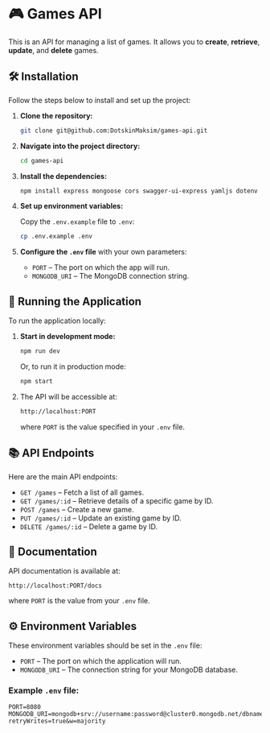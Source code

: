 # 🎮 Games API

This is an API for managing a list of games. It allows you to **create**, **retrieve**, **update**, and **delete** games.

## 🛠️ Installation

Follow the steps below to install and set up the project:

1. **Clone the repository:**

   ```bash
   git clone git@github.com:DotskinMaksim/games-api.git
   ```

2. **Navigate into the project directory:**

   ```bash
   cd games-api
   ```

3. **Install the dependencies:**

   ```bash
   npm install express mongoose cors swagger-ui-express yamljs dotenv
   ```

4. **Set up environment variables:**

   Copy the `.env.example` file to `.env`:

   ```bash
   cp .env.example .env
   ```

5. **Configure the `.env` file** with your own parameters:

    - `PORT` – The port on which the app will run.
    - `MONGODB_URI` – The MongoDB connection string.

## 🚀 Running the Application

To run the application locally:

1. **Start in development mode:**

   ```bash
   npm run dev
   ```

   Or, to run it in production mode:

   ```bash
   npm start
   ```

2. The API will be accessible at:

   ```bash
   http://localhost:PORT
   ```

   where `PORT` is the value specified in your `.env` file.

## 📚 API Endpoints

Here are the main API endpoints:

- `GET /games` – Fetch a list of all games.
- `GET /games/:id` – Retrieve details of a specific game by ID.
- `POST /games` – Create a new game.
- `PUT /games/:id` – Update an existing game by ID.
- `DELETE /games/:id` – Delete a game by ID.

## 📖 Documentation

API documentation is available at:

```
http://localhost:PORT/docs
```

where `PORT` is the value from your `.env` file.

## ⚙️ Environment Variables

These environment variables should be set in the `.env` file:

- `PORT` – The port on which the application will run.
- `MONGODB_URI` – The connection string for your MongoDB database.

### Example `.env` file:

```env
PORT=8080
MONGODB_URI=mongodb+srv://username:password@cluster0.mongodb.net/dbname?retryWrites=true&w=majority
```
